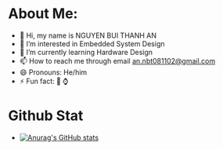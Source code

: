 <!---Hello, my name is Nguyen Bui Thanh An, I am from Ha Dong, Hanoi, Vietnam. I was born on November 8th 2002. My family has 5 people: my father, mother, me and my 2little sisters. I graduated with a bachelor degree in Control Engineering and Automation in School of Electrical and Electronic Engineering in Hanoi University of Science and Technology. In my freetime, I like to play video games and reading books or manga.  
--->

# About Me:
- 👋 Hi, my name is NGUYEN BUI THANH AN
- 👀 I’m interested in Embedded System Design
- 🌱 I’m currently learning Hardware Design
- 📫 How to reach me through email an.nbt081102@gmail.com
- 😄 Pronouns: He/him
- ⚡ Fun fact: 🚗 ⌚
 # Github Stat
 - [![Anurag's GitHub stats](https://github-readme-stats.vercel.app/api?username=annbt)](https://github.com/anuraghazra/github-readme-stats)
<!---
Annbt/Annbt is a ✨ special ✨ repository because its `README.md` (this file) appears on your GitHub profile.
You can click the Preview link to take a look at your changes.
--->
